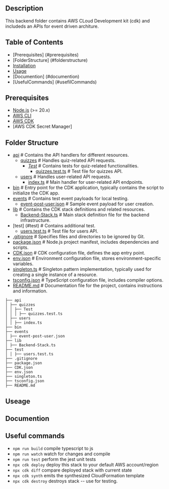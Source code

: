 ## Description

This backend folder contains AWS CLoud Development kit (cdk) and includeds an APIs for event driven architure. 


## Table of Contents

- [Prerequisites] (#prerequisites)
- [FolderStructure] (#folderstructure)
- [Installation](#installation)
- [Usage](#usage)
- [Documention] (#documention)
- [UsefulCommands] (#usefilCommands)



## Prerequisites

- [Node.js](https://nodejs.org/en/download/) (>= 20.x)
- [AWS CLI](https://aws.amazon.com/cli/)
- [AWS CDK](https://aws.amazon.com/cdk/)
- [AWS CDK Secret Manager]



## Folder Structure


- [api](#api)  # Contains the API handlers for different resources.
  - [quizzes](#quizzes)  # Handles quiz-related API requests.
    - [_Test_](#quizzes-test)  # Contains tests for quiz-related functionalities.
      - [quizzes.test.ts](#quizzes-test-ts)  # Test file for quizzes API.
  - [users](#users)  # Handles user-related API requests.
    - [index.ts](#users-index-ts)  # Main handler for user-related API endpoints.
- [bin](#bin)  # Entry point for the CDK application, typically contains the script to initialize the CDK app.
- [events](#events)  # Contains test event payloads for local testing.
  - [event-post-user.json](#event-post-user-json)  # Sample event payload for user creation.
- [lib](#lib)  # Contains the CDK stack definitions and related resources.
  - [Backend-Stack.ts](#backend-stack-ts)  # Main stack definition file for the backend infrastructure.
- [test] (#test) # Contains additional test.
    - [users.test.ts](#users-test-ts)  # Test file for users API.
- [.gitignore](#gitignore)  # Specifies files and directories to be ignored by Git.
- [package.json](#package-json)  # Node.js project manifest, includes dependencies and scripts.
- [CDK.json](#cdk-json)  # CDK configuration file, defines the app entry point.
- [env.json](#env-json)  # Environment configuration file, stores environment-specific variables.
- [singleton.ts](#singleton-ts)  # Singleton pattern implementation, typically used for creating a single instance of a resource.
- [tsconfig.json](#tsconfig-json)  # TypeScript configuration file, includes compiler options.
- [README.md](#readme-md)  # Documentation file for the project, contains instructions and information.



```
├── api
│ ├── quizzes
│ │ ├── Test
│ │ │ ├── quizzes.test.ts
│ ├── users
│ │ ├── index.ts
├── bin
├── events
│ ├── event-post-user.json
├── lib
│ ├── Backend-Stack.ts
├── test
│ │ ├── users.test.ts
├── .gitignore
├── package.json
├── CDK.json
├── env.json
├── singleton.ts
├── tsconfig.json
├── README.md
``` 


## Useage


## Documention

## Useful commands

* `npm run build`   compile typescript to js
* `npm run watch`   watch for changes and compile
* `npm run test`    perform the jest unit tests
* `npx cdk deploy`  deploy this stack to your default AWS account/region
* `npx cdk diff`    compare deployed stack with current state
* `npx cdk synth`   emits the synthesized CloudFormation template
* `npx cdk destroy` destroys stack -- use for testing. 


